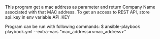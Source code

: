 This program get a mac address as parameter and return Company Name associated with that MAC address.
To get an access to REST API, store api_key in env variable API_KEY

Program can be run with following commands:
$ ansible-playbook playbook.yml --extra-vars "mac_address=<mac_address>"
